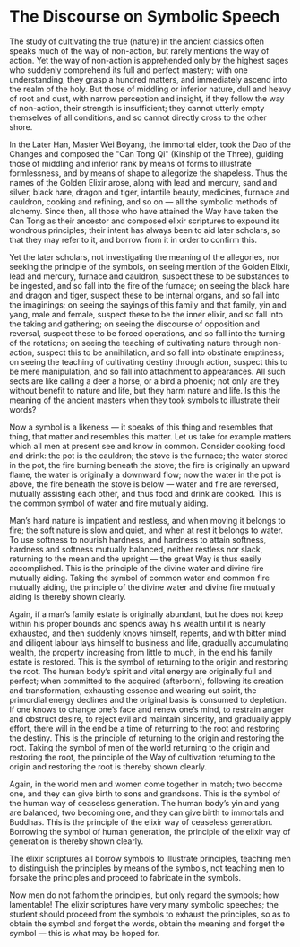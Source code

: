 # The Discourse on Symbolic Speech

The study of cultivating the true (nature) in the ancient classics often speaks much of the way of non-action, but rarely mentions the way of action. Yet the way of non-action is apprehended only by the highest sages who suddenly comprehend its full and perfect mastery; with one understanding, they grasp a hundred matters, and immediately ascend into the realm of the holy. But those of middling or inferior nature, dull and heavy of root and dust, with narrow perception and insight, if they follow the way of non-action, their strength is insufficient; they cannot utterly empty themselves of all conditions, and so cannot directly cross to the other shore.

In the Later Han, Master Wei Boyang, the immortal elder, took the Dao of the Changes and composed the "Can Tong Qi" (Kinship of the Three), guiding those of middling and inferior rank by means of forms to illustrate formlessness, and by means of shape to allegorize the shapeless. Thus the names of the Golden Elixir arose, along with lead and mercury, sand and silver, black hare, dragon and tiger, infantile beauty, medicines, furnace and cauldron, cooking and refining, and so on — all the symbolic methods of alchemy. Since then, all those who have attained the Way have taken the Can Tong as their ancestor and composed elixir scriptures to expound its wondrous principles; their intent has always been to aid later scholars, so that they may refer to it, and borrow from it in order to confirm this.

Yet the later scholars, not investigating the meaning of the allegories, nor seeking the principle of the symbols, on seeing mention of the Golden Elixir, lead and mercury, furnace and cauldron, suspect these to be substances to be ingested, and so fall into the fire of the furnace; on seeing the black hare and dragon and tiger, suspect these to be internal organs, and so fall into the imaginings; on seeing the sayings of this family and that family, yin and yang, male and female, suspect these to be the inner elixir, and so fall into the taking and gathering; on seeing the discourse of opposition and reversal, suspect these to be forced operations, and so fall into the turning of the rotations; on seeing the teaching of cultivating nature through non-action, suspect this to be annihilation, and so fall into obstinate emptiness; on seeing the teaching of cultivating destiny through action, suspect this to be mere manipulation, and so fall into attachment to appearances. All such sects are like calling a deer a horse, or a bird a phoenix; not only are they without benefit to nature and life, but they harm nature and life. Is this the meaning of the ancient masters when they took symbols to illustrate their words?

Now a symbol is a likeness — it speaks of this thing and resembles that thing, that matter and resembles this matter. Let us take for example matters which all men at present see and know in common. Consider cooking food and drink: the pot is the cauldron; the stove is the furnace; the water stored in the pot, the fire burning beneath the stove; the fire is originally an upward flame, the water is originally a downward flow; now the water in the pot is above, the fire beneath the stove is below — water and fire are reversed, mutually assisting each other, and thus food and drink are cooked. This is the common symbol of water and fire mutually aiding.

Man’s hard nature is impatient and restless, and when moving it belongs to fire; the soft nature is slow and quiet, and when at rest it belongs to water. To use softness to nourish hardness, and hardness to attain softness, hardness and softness mutually balanced, neither restless nor slack, returning to the mean and the upright — the great Way is thus easily accomplished. This is the principle of the divine water and divine fire mutually aiding. Taking the symbol of common water and common fire mutually aiding, the principle of the divine water and divine fire mutually aiding is thereby shown clearly.

Again, if a man’s family estate is originally abundant, but he does not keep within his proper bounds and spends away his wealth until it is nearly exhausted, and then suddenly knows himself, repents, and with bitter mind and diligent labour lays himself to business and life, gradually accumulating wealth, the property increasing from little to much, in the end his family estate is restored. This is the symbol of returning to the origin and restoring the root. The human body’s spirit and vital energy are originally full and perfect; when committed to the acquired (afterborn), following its creation and transformation, exhausting essence and wearing out spirit, the primordial energy declines and the original basis is consumed to depletion. If one knows to change one’s face and renew one’s mind, to restrain anger and obstruct desire, to reject evil and maintain sincerity, and gradually apply effort, there will in the end be a time of returning to the root and restoring the destiny. This is the principle of returning to the origin and restoring the root. Taking the symbol of men of the world returning to the origin and restoring the root, the principle of the Way of cultivation returning to the origin and restoring the root is thereby shown clearly.

Again, in the world men and women come together in match; two become one, and they can give birth to sons and grandsons. This is the symbol of the human way of ceaseless generation. The human body’s yin and yang are balanced, two becoming one, and they can give birth to immortals and Buddhas. This is the principle of the elixir way of ceaseless generation. Borrowing the symbol of human generation, the principle of the elixir way of generation is thereby shown clearly.

The elixir scriptures all borrow symbols to illustrate principles, teaching men to distinguish the principles by means of the symbols, not teaching men to forsake the principles and proceed to fabricate in the symbols.

Now men do not fathom the principles, but only regard the symbols; how lamentable! The elixir scriptures have very many symbolic speeches; the student should proceed from the symbols to exhaust the principles, so as to obtain the symbol and forget the words, obtain the meaning and forget the symbol — this is what may be hoped for.
